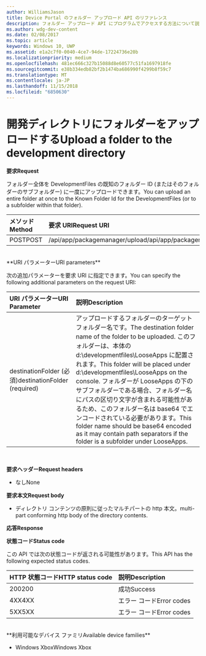 ```yaml
---
author: WilliamsJason
title: Device Portal のフォルダー アップロード API のリファレンス
description: フォルダー アップロード API にプログラムでアクセスする方法について説明します。
ms.author: wdg-dev-content
ms.date: 02/08/2017
ms.topic: article
keywords: Windows 10, UWP
ms.assetid: e1a2c7f0-0040-4ce7-94de-17224736e20b
ms.localizationpriority: medium
ms.openlocfilehash: 481ec666c327b15088d8e60577c51fa1697918fe
ms.sourcegitcommit: e38b334edb82bf2b1474ba686990f4299b8f59c7
ms.translationtype: MT
ms.contentlocale: ja-JP
ms.lasthandoff: 11/15/2018
ms.locfileid: "6850630"
---
```

# <a name="upload-a-folder-to-the-development-directory"></a><span data-ttu-id="6fef4-104">開発ディレクトリにフォルダーをアップロードする</span><span class="sxs-lookup"><span data-stu-id="6fef4-104">Upload a folder to the development directory</span></span>

**<span data-ttu-id="6fef4-105">要求</span><span class="sxs-lookup"><span data-stu-id="6fef4-105">Request</span></span>**

<span data-ttu-id="6fef4-106">フォルダー全体を DevelopmentFiles の既知のフォルダー ID (またはそのフォルダーのサブフォルダー) に一度にアップロードできます。</span><span class="sxs-lookup"><span data-stu-id="6fef4-106">You can upload an entire folder at once to the Known Folder Id for the DevelopmentFiles (or to a subfolder within that folder).</span></span>

<span data-ttu-id="6fef4-107">メソッド</span><span class="sxs-lookup"><span data-stu-id="6fef4-107">Method</span></span>      | <span data-ttu-id="6fef4-108">要求 URI</span><span class="sxs-lookup"><span data-stu-id="6fef4-108">Request URI</span></span>
:------     | :------
<span data-ttu-id="6fef4-109">POST</span><span class="sxs-lookup"><span data-stu-id="6fef4-109">POST</span></span> | <span data-ttu-id="6fef4-110">/api/app/packagemanager/upload</span><span class="sxs-lookup"><span data-stu-id="6fef4-110">/api/app/packagemanager/upload</span></span> 
<br />
**<span data-ttu-id="6fef4-111">URI パラメーター</span><span class="sxs-lookup"><span data-stu-id="6fef4-111">URI parameters</span></span>**

<span data-ttu-id="6fef4-112">次の追加パラメーターを要求 URI に指定できます。</span><span class="sxs-lookup"><span data-stu-id="6fef4-112">You can specify the following additional parameters on the request URI:</span></span>

<span data-ttu-id="6fef4-113">URI パラメーター</span><span class="sxs-lookup"><span data-stu-id="6fef4-113">URI Parameter</span></span>      | <span data-ttu-id="6fef4-114">説明</span><span class="sxs-lookup"><span data-stu-id="6fef4-114">Description</span></span>
:------     | :-----
<span data-ttu-id="6fef4-115">destinationFolder (必須)</span><span class="sxs-lookup"><span data-stu-id="6fef4-115">destinationFolder  (required)</span></span> | <span data-ttu-id="6fef4-116">アップロードするフォルダーのターゲット フォルダー名です。</span><span class="sxs-lookup"><span data-stu-id="6fef4-116">The destination folder name of the folder to be uploaded.</span></span> <span data-ttu-id="6fef4-117">このフォルダーは、本体の d:\developmentfiles\LooseApps に配置されます。</span><span class="sxs-lookup"><span data-stu-id="6fef4-117">This folder will be placed under d:\developmentfiles\LooseApps on the console.</span></span> <span data-ttu-id="6fef4-118">フォルダーが LooseApps の下のサブフォルダーである場合、フォルダー名にパスの区切り文字が含まれる可能性があるため、このフォルダー名は base64 でエンコードされている必要があります。</span><span class="sxs-lookup"><span data-stu-id="6fef4-118">This folder name should be base64 encoded as it may contain path separators if the folder is a subfolder under LooseApps.</span></span>
<br />

**<span data-ttu-id="6fef4-119">要求ヘッダー</span><span class="sxs-lookup"><span data-stu-id="6fef4-119">Request headers</span></span>**

- <span data-ttu-id="6fef4-120">なし</span><span class="sxs-lookup"><span data-stu-id="6fef4-120">None</span></span>

**<span data-ttu-id="6fef4-121">要求本文</span><span class="sxs-lookup"><span data-stu-id="6fef4-121">Request body</span></span>**

- <span data-ttu-id="6fef4-122">ディレクトリ コンテンツの原則に従ったマルチパートの http 本文。</span><span class="sxs-lookup"><span data-stu-id="6fef4-122">multi-part conforming http body of the directory contents.</span></span>

**<span data-ttu-id="6fef4-123">応答</span><span class="sxs-lookup"><span data-stu-id="6fef4-123">Response</span></span>**

**<span data-ttu-id="6fef4-124">状態コード</span><span class="sxs-lookup"><span data-stu-id="6fef4-124">Status code</span></span>**

<span data-ttu-id="6fef4-125">この API では次の状態コードが返される可能性があります。</span><span class="sxs-lookup"><span data-stu-id="6fef4-125">This API has the following expected status codes.</span></span>

<span data-ttu-id="6fef4-126">HTTP 状態コード</span><span class="sxs-lookup"><span data-stu-id="6fef4-126">HTTP status code</span></span>      | <span data-ttu-id="6fef4-127">説明</span><span class="sxs-lookup"><span data-stu-id="6fef4-127">Description</span></span>
:------     | :-----
<span data-ttu-id="6fef4-128">200</span><span class="sxs-lookup"><span data-stu-id="6fef4-128">200</span></span> | <span data-ttu-id="6fef4-129">成功</span><span class="sxs-lookup"><span data-stu-id="6fef4-129">Success</span></span>
<span data-ttu-id="6fef4-130">4XX</span><span class="sxs-lookup"><span data-stu-id="6fef4-130">4XX</span></span> | <span data-ttu-id="6fef4-131">エラー コード</span><span class="sxs-lookup"><span data-stu-id="6fef4-131">Error codes</span></span>
<span data-ttu-id="6fef4-132">5XX</span><span class="sxs-lookup"><span data-stu-id="6fef4-132">5XX</span></span> | <span data-ttu-id="6fef4-133">エラー コード</span><span class="sxs-lookup"><span data-stu-id="6fef4-133">Error codes</span></span>
<br />
**<span data-ttu-id="6fef4-134">利用可能なデバイス ファミリ</span><span class="sxs-lookup"><span data-stu-id="6fef4-134">Available device families</span></span>**

* <span data-ttu-id="6fef4-135">Windows Xbox</span><span class="sxs-lookup"><span data-stu-id="6fef4-135">Windows Xbox</span></span>

